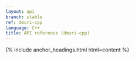 ```yaml
---
layout: api
branch: stable
ref: dmuri-cpp
language: C++
title: API reference (dmuri-cpp)
---
```

{% include anchor_headings.html html=content %}